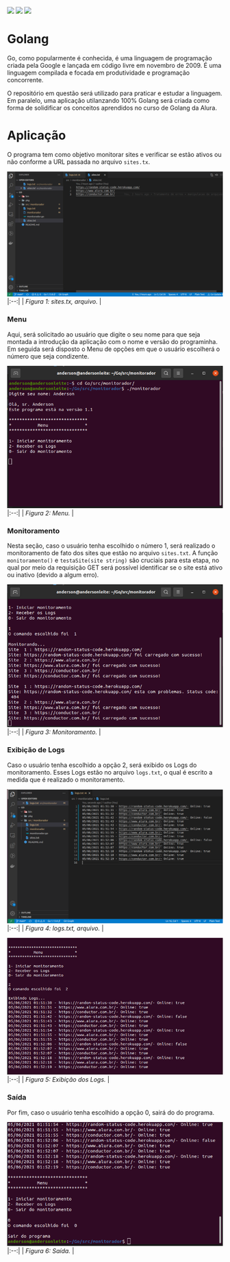 
<p> <img src="https://cdn.worldvectorlogo.com/logos/gopher.svg" width="80">  <img src="https://raw.githubusercontent.com/geiltonxavier/aprenda-go/master/gopher.png" width="80">  <img src="https://blog.golang.org/gopher/gopher.png" width="80"> 

# Golang
Go, como popularmente é conhecida, é uma linguagem de programação criada pela Google e lançada em código livre em novembro de 2009. É uma linguagem compilada e focada em produtividade e programação concorrente. 

O repositório em questão será utilizado para praticar e estudar a linguagem. Em paralelo, uma aplicação utilanzando 100% Golang será criada como forma de solidificar os conceitos aprendidos no curso de Golang da Alura. 
  
# Aplicação
O programa tem como objetivo monitorar sites e verificar se estão ativos ou não conforme a URL passada no arquivo `sites.tx`.

![](https://github.com/andersonleitee/Go/blob/main/prints/Arquivo_sites.png?raw=true) 
|:--:| 
| *Figura 1: sites.tx, arquivo.* |

### Menu
Aqui, será solicitado ao usuário que digite o seu nome para que seja montada a introdução da aplicação com o nome e versão do programinha. Em seguida será disposto o Menu de opções em que o usuário escolherá o número que seja condizente.

![](https://github.com/andersonleitee/Go/blob/main/prints/Menu.png?raw=true) 
|:--:| 
| *Figura 2: Menu.* |  

### Monitoramento

Nesta seção, caso o usuário tenha escolhido o número 1, será realizado o monitoramento de fato dos sites que estão no arquivo `sites.txt`. A função `monitoramento()` e `testaSite(site string)` são cruciais para esta etapa, no qual por meio da requisição GET será possível identificar se o site está ativo ou inativo (devido a algum erro).

![](https://github.com/andersonleitee/Go/blob/main/prints/Monitorando.png?raw=true) 
|:--:| 
| *Figura 3: Monitoramento.* | 

### Exibição de Logs
Caso o usuário tenha escolhido a opção 2, será exibido os Logs do monitoramento. Esses Logs estão no arquivo `logs.txt`, o qual é escrito a medida que é realizado o monitoramento.

![](https://github.com/andersonleitee/Go/blob/main/prints/Arquivo_Logs.png?raw=true) 
|:--:| 
| *Figura 4: logs.txt, arquivo.* |  

![](https://github.com/andersonleitee/Go/blob/main/prints/Exibindo_logs.png?raw=true) 
|:--:| 
| *Figura 5: Exibição dos Logs.* |

### Saída
Por fim, caso o usuário tenha escolhido a opção 0, sairá do do programa.

![](https://github.com/andersonleitee/Go/blob/main/prints/Saida.png?raw=true) 
|:--:| 
| *Figura 6: Saída.* |

  
